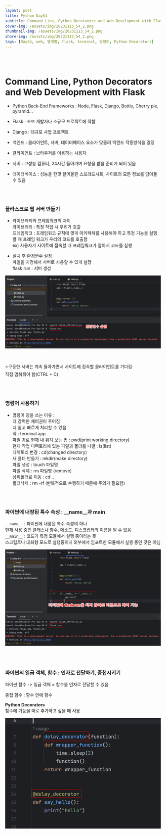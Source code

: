 ```yaml
---
layout: post
title: Python Day54
subtitle: Command Line, Python Decorators and Web Development with Flask
cover-img: /assets/img/20231113_54_2.png
thumbnail-img: /assets/img/20231113_54_2.png
share-img: /assets/img/20231113_54_2.png
tags: [Day54, web, 웹개발, flask, terminal, 명령어, Python Decorators]
---
```

       
<br><br>


# Command Line, Python Decorators and Web Development with Flask  
  
- Python Back-End Frameworks : Node, Flask, Django, Bottle, Cherry pie, pyramid...  
  
- Flask : 초보 개발자나 소규모 프로젝트에 적합  
- Django : 대규모 사업 프로젝트    
- 백엔드 : 클라이언트, 서버, 데이터베이스 요소가 맞물려 백엔드 작동방식을 결정  
- 클라이언트 : 브라우저를 이용하는 사용자  
- 서버 : 고성능 컴퓨터, 24시간 돌아가며 요청을 받을 준비가 되어 있음  
- 데이터베이스 : 성능을 한껏 끌어올린 스프레드시트, 사이트의 모든 정보를 담아둘 수 있음

<br><br>
   
### 플라스크로 웹 서버 만들기    
  
- 라이브러리와 프레임워크의 차이  
라이브러리 : 특정 작업 시 우리가 호출  
프레임워크 : 프레임워크 규칙에 맞게 아키텍처를 사용해야 하고 특정 기능을 실행할 때 프레임 워크가 우리의 코드를 호출함  
ex) 사용자가 사이트에 접속할 때 프레임워크가 알아서 코드를 실행  
  
- 설치 후 환경변수 설정  
파일을 지정해서 서버로 사용할 수 있게 설정  
flask run : 서버 생성
  
![1](/assets/img/20231113_54_1.png)

<br>
  
⭐️구동한 서버는 계속 돌아가면서 사이트에 접속할 클라이언트를 기다림  
직접 멈춰줘야 함(CTRL + C)  

<br><br>

### 명령어 사용하기
- 명령어 창을 쓰는 이유 :   
더 강력한 제어권이 주어짐  
더 쉽고 빠르게 처리할 수 있음  
맥 : terminal app  
파일 경로 현재 내 위치 보는 법 : pwd(print working directory)  
현재 작업 디렉토리에 있는 파일과 폴더를 나열 : ls(list)  
디렉토리 변경 : cd(changed directory)  
새 폴더 만들기 : mkdir(make directory)  
파일 생성 : touch 파일명  
파일 삭제 : rm 파일명 (remove)  
상위폴더로 이동 : cd ..  
폴더삭제 : rm -rf (반복적으로 수행하기 때문에 주의가 필요함)

<br><br>

### 파이썬에 내장된 특수 속성 : __name__과 __main__    
`__name__` : 파이썬에 내장된 특수 속성의 하나     
현재 사용 중인 클래스나 함수, 메소드, 디스크립터의 이름을 알 수 있음    
`__main__` : 코드가 특정 모듈에서 실행 중이라는 뜻    
스크립트나 대화형 모드로 실행중이지 외부에서 임포트한 모듈에서 실행 중인 것은 아님    
  
![2](/assets/img/20231113_54_2.png)    

<br><br>

### 파이썬의 일급 객체, 함수 : 인자로 전달하기, 중첩시키기  

파이썬 함수 -> 일급 객체 = 함수를 인자로 전달할 수 있음  
  
중첩 함수 : 함수 안에 함수   
  
**Python Decorators**  
함수에 기능을 따로 추가하고 싶을 때 사용  
  
![3](/assets/img/20231113_54_3.png)  


